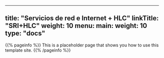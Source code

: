 
---
title: "Servicios de red e Internet + HLC"
linkTitle: "SRI+HLC"
weight: 10
menu:
  main:
    weight: 10
type: "docs"
---


{{% pageinfo %}}
This is a placeholder page that shows you how to use this template site.
{{% /pageinfo %}}


